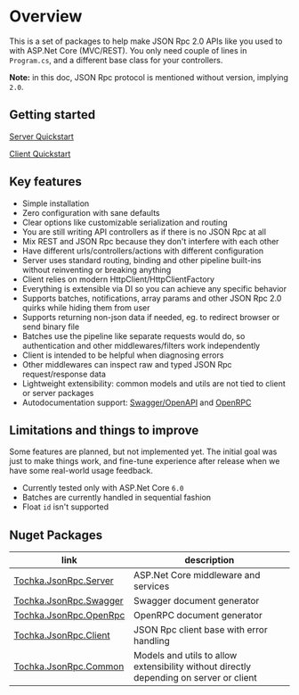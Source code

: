 # Overview

This is a set of packages to help make JSON Rpc 2.0 APIs like you used to with ASP.Net Core (MVC/REST).
You only need couple of lines in `Program.cs`, and a different base class for your controllers.

**Note:** in this doc, JSON Rpc protocol is mentioned without version, implying `2.0`.


## Getting started

[Server Quickstart](server/quickstart)

[Client Quickstart](client/quickstart)


## Key features

* Simple installation
* Zero configuration with sane defaults
* Clear options like customizable serialization and routing
* You are still writing API controllers as if there is no JSON Rpc at all
* Mix REST and JSON Rpc because they don't interfere with each other
* Have different urls/controllers/actions with different configuration
* Server uses standard routing, binding and other pipeline built-ins without reinventing or breaking anything
* Client relies on modern HttpClient/HttpClientFactory
* Everything is extensible via DI so you can achieve any specific behavior
* Supports batches, notifications, array params and other JSON Rpc 2.0 quirks while hiding them from user
* Supports returning non-json data if needed, eg. to redirect browser or send binary file
* Batches use the pipeline like separate requests would do, so authentication and other middlewares/filters work independently
* Client is intended to be helpful when diagnosing errors
* Other middlewares can inspect raw and typed JSON Rpc request/response data
* Lightweight extensibility: common models and utils are not tied to client or server packages
* Autodocumentation support: [Swagger/OpenAPI](https://swagger.io/) and [OpenRPC](https://open-rpc.org/)


## Limitations and things to improve

Some features are planned, but not implemented yet. The initial goal was just to make things work,
and fine-tune experience after release when we have some real-world usage feedback.

* Currently tested only with ASP.Net Core `6.0`
* Batches are currently handled in sequential fashion
* Float `id` isn't supported


## Nuget Packages

| link| description |
| - | - |
| [Tochka.JsonRpc.Server](https://www.nuget.org/packages/Tochka.JsonRpc.Server/) | ASP.Net Core middleware and services |
| [Tochka.JsonRpc.Swagger](https://www.nuget.org/packages/Tochka.JsonRpc.Swagger/) | Swagger document generator |
| [Tochka.JsonRpc.OpenRpc](https://www.nuget.org/packages/Tochka.JsonRpc.OpenRpc/) | OpenRPC document generator |
| [Tochka.JsonRpc.Client](https://www.nuget.org/packages/Tochka.JsonRpc.Client/) | JSON Rpc client base with error handling |
| [Tochka.JsonRpc.Common](https://www.nuget.org/packages/Tochka.JsonRpc.Common/) | Models and utils to allow extensibility without directly depending on server or client |
